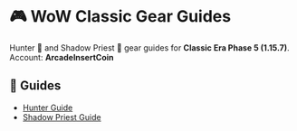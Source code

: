 # 🎮 WoW Classic Gear Guides

Hunter 🏹 and Shadow Priest 🔮 gear guides for **Classic Era Phase 5 (1.15.7)**.  
Account: **ArcadeInsertCoin**

## 📑 Guides
- [Hunter Guide](./hunter.md)
- [Shadow Priest Guide](./shadowpriest.md)

